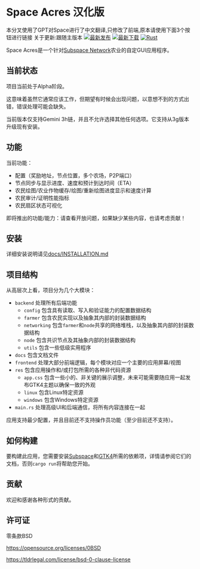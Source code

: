 


# Space Acres 汉化版
本分叉使用了GPT对Space进行了中文翻译,只修改了前端,原本请使用下面3个按钮进行链接
关于更新:跟随主版本
[![最新发布](https://img.shields.io/github/v/release/subspace/space-acres?display_name=tag&style=flat-square)](https://github.com/subspace/space-acres/releases)
[![最新下载](https://img.shields.io/github/downloads/subspace/space-acres/latest/total?style=flat-square)](https://github.com/subspace/space-acres/releases/latest)
[![Rust](https://img.shields.io/github/actions/workflow/status/subspace/space-acres/rust.yml?branch=main)](https://github.com/subspace/space-acres/actions/workflows/rust.yaml)

Space Acres是一个针对[Subspace Network](https://subspace.network/)农业的自定GUI应用程序。

## 当前状态

项目当前处于Alpha阶段。

这意味着虽然它通常应该工作，但期望有时候会出现问题，以意想不到的方式出错，错误处理可能会缺失。

当前版本仅支持Gemini 3h链，并且不允许选择其他任何选项。它支持从3g版本升级现有安装。

## 功能

当前功能：
* 配置（奖励地址，节点位置，多个农场，P2P端口）
* 节点同步与显示进度、速度和预计到达时间（ETA）
* 农民绘图/农业作物缓存/绘图/重新绘图进度显示和速度计算
* 农民审计/证明性能指标
* 农民扇区状态可视化

即将推出的功能/能力：请查看开放问题，如果缺少某些内容，也请考虑贡献！

## 安装

详细安装说明请见[docs/INSTALLATION.md](docs/INSTALLATION.md)

## 项目结构

从高层次上看，项目分为几个大模块：
* `backend` 处理所有后端功能
  * `config` 包含具有读取、写入和验证能力的配置数据结构
  * `farmer` 包含农民实现以及抽象其内部的封装数据结构
  * `networking` 包含`farmer`和`node`共享的网络堆栈，以及抽象其内部的封装数据结构
  * `node` 包含共识节点及其抽象内部的封装数据结构
  * `utils` 包含一些低级实用程序
* `docs` 包含文档文件
* `frontend` 处理大部分前端逻辑，每个模块对应一个主要的应用屏幕/视图
* `res` 包含应用操作和/或打包所需的各种非代码资源
  * `app.css` 包含一些小的、非关键的展示调整，未来可能需要随应用一起发布GTK4主题以确保一致的外观
  * `linux` 包含Linux特定资源
  * `windows` 包含Windows特定资源
* `main.rs` 处理高级UI和后端通信，将所有内容连接在一起

应用支持最少配置，并且目前还不支持操作员功能（至少目前还不支持）。

## 如何构建

要构建此应用，您需要安装[Subspace](https://github.com/subspace/subspace)和[GTK4](https://github.com/gtk-rs/gtk4-rs)所需的依赖项，详情请参阅它们的文档，否则`cargo run`将帮助您开始。

## 贡献
欢迎和感谢各种形式的贡献。

## 许可证
零条款BSD

https://opensource.org/licenses/0BSD

https://tldrlegal.com/license/bsd-0-clause-license
